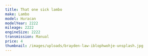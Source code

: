 ```yaml
---
title: That one sick lambo
make: Lambo
model: Huracan
modelYear: 2222
mileage: 2222
engineSize: 2222
transmission: Manual
price: 4
thumbnail: /images/uploads/brayden-law-iblophwohje-unsplash.jpg
---
```

